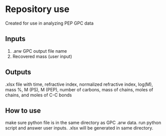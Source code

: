 # Repository use
Created for use in analyzing PEP GPC data

## Inputs
1. .arw GPC output file name
2. Recovered mass (user input)

## Outputs
.xlsx file with time, refractive index, normalized refractive index, log(M), mass %, M (PS), M (PEP), number of carbons, mass of chains, moles of chains, and moles of C-C bonds

## How to use
make sure python file is in the same directory as GPC .arw data. run python script and answer user inputs. .xlsx will be generated in same directory.
